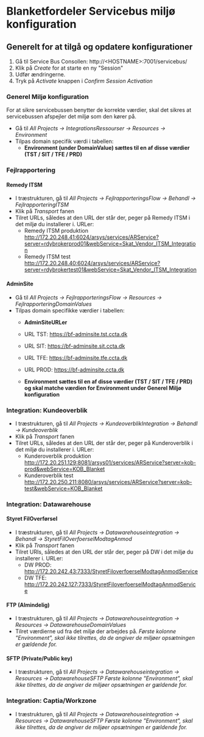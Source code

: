 # Blanketfordeler Servicebus miljø konfiguration


## Generelt for at tilgå og opdatere konfigurationer

1. Gå til Service Bus Consollen: http://\<HOSTNAME\>:7001/servicebus/
2. Klik på *Create* for at starte en ny "Session"
3. Udfør ændringerne.
4. Tryk på *Activate* knappen i *Confirm Session Activation*

### Generel Miljø konfiguration
For at sikre servicebussen benytter de korrekte værdier, skal det sikres at servicebussen afspejler det miljø som den kører på.

- Gå til  *All Projects -> IntegrationsRessourser -> Resources -> Environment*
- Tilpas domain specifik værdi i tabellen: 
  - **Environment (under DomainValue) sættes til en af disse værdier (TST / SIT / TFE / PRD)** 

### Fejlrapportering
#### Remedy ITSM
- I træstrukturen, gå til *All Projects -> FejlrapporteringsFlow -> Behandl -> FejlrapporteringITSM*
- Klik på *Transport* fanen
- Tilret URLs, således at den URL der står der, peger på Remedy ITSM i det miljø du installerer i. URLer:  
  - Remedy ITSM produktion http://172.20.248.41:6024/arsys/services/ARService?server=rdybrokerprod01&webService=Skat_Vendor_ITSM_Integration
  - Remedy ITSM test http://172.20.248.40:6024/arsys/services/ARService?server=rdybrokertest01&webService=Skat_Vendor_ITSM_Integration

#### AdminSite
- Gå til  *All Projects -> FejlrapporteringsFlow -> Resources -> FejlrapporteringDomainValues*
- Tilpas domain specifikke værdier i tabellen: 
  - **AdminSiteURLer**    	
  - URL TST:   https://bf-adminsite.tst.ccta.dk
  - URL SIT:   https://bf-adminsite.sit.ccta.dk
  - URL TFE:   https://bf-adminsite.tfe.ccta.dk
  - URL PROD:  https://bf-adminsite.ccta.dk

  - **Environment sættes til en af disse værdier (TST / SIT / TFE / PRD) og skal matche værdien for Environment under Generel Miljø konfiguration**
		
### Integration: Kundeoverblik
- I træstrukturen, gå til *All Projects -> KundeoverblikIntegration -> Behandl -> Kundeoverblik*
- Klik på *Transport* fanen
- Tilret URLs, således at den URL der står der, peger på Kunderoverblik i det miljø du installerer i. URLer:  
  - Kunderoverblik produktion http://172.20.251.129:8081/arsys01/services/ARService?server=kob-prod&webService=KOB_Blanket
  - Kunderoverblik test http://172.20.250.211:8080/arsys/services/ARService?server=kob-test&webService=KOB_Blanket

### Integration: Datawarehouse
#### Styret FilOverførsel
- I træstrukturen, gå til *All Projects -> Datawarehouseintegration -> Behandl -> StyretFilOverfoerselModtagAnmod*
- Klik på *Transport* fanen
- Tilret URIs, således at den URL der står der, peger på DW i det miljø du installerer i. URLer:  
  - DW PROD:  http://172.20.242.43:7333/StyretFiloverfoerselModtagAnmodService
  - DW TFE:   http://172.20.242.127:7333/StyretFiloverfoerselModtagAnmodService

#### FTP (Almindelig)
- I træstrukturen, gå til *All Projects -> Datawarehouseintegration -> Resources -> DatawarehouseDomainValues*
- Tilret værdierne ud fra det miljø der arbejdes på. 
*Første kolonne "Environment", skal ikke tilrettes, da de angiver de miljøer opsætningen er gældende for.*

#### SFTP (Private/Public key)
- I træstrukturen, gå til *All Projects -> Datawarehouseintegration -> Resources -> DatawarehouseSFTP*
*Første kolonne "Environment", skal ikke tilrettes, da de angiver de miljøer opsætningen er gældende for.*

### Integration: Captia/Workzone
- I træstrukturen, gå til *All Projects -> Datawarehouseintegration -> Resources -> DatawarehouseSFTP*
*Første kolonne "Environment", skal ikke tilrettes, da de angiver de miljøer opsætningen er gældende for.*
		
		
		
		
		
		
	
